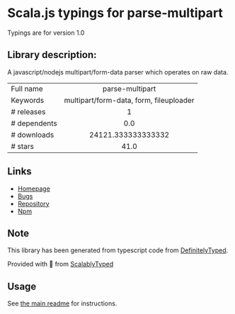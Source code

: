 
# Scala.js typings for parse-multipart

Typings are for version 1.0

## Library description:
A javascript/nodejs multipart/form-data parser which operates on raw data.

|                    |                 |
| ------------------ | :-------------: |
| Full name          | parse-multipart |
| Keywords           | multipart/form-data, form, fileuploader |
| # releases         | 1 |
| # dependents       | 0.0 |
| # downloads        | 24121.333333333332 |
| # stars            | 41.0 |

## Links
- [Homepage](https://github.com/freesoftwarefactory/parse-multipart#readme)
- [Bugs](https://github.com/freesoftwarefactory/parse-multipart/issues)
- [Repository](https://github.com/freesoftwarefactory/parse-multipart)
- [Npm](https://www.npmjs.com/package/parse-multipart)
    


## Note
This library has been generated from typescript code from [DefinitelyTyped](https://definitelytyped.org).

Provided with :purple_heart: from [ScalablyTyped](https://github.com/oyvindberg/ScalablyTyped)

## Usage
See [the main readme](../../readme.md) for instructions.



